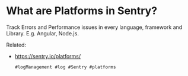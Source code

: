 # What are Platforms in Sentry?

Track Errors and Performance issues in every language, framework and
Library. E.g. Angular, Node.js.

Related:
  - https://sentry.io/platforms/

        #logManagement #log #Sentry #platforms
